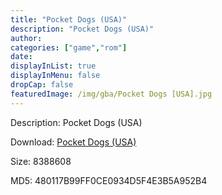 ```yaml
---
title: "Pocket Dogs (USA)"
description: "Pocket Dogs (USA)"
author: 
categories: ["game","rom"]
date: 
displayInList: true
displayInMenu: false
dropCap: false
featuredImage: /img/gba/Pocket Dogs [USA].jpg
---
```


Description: Pocket Dogs (USA)

Download: <a style="text-decoration:underline;" href="https://mega.nz/#!aSZiQI4C!E4m-EcGqLWMQHnXR6aEasT9OeFZ0k17hrXpva4uP8hk" target = "_blank" rel = "nofollow" > Pocket Dogs (USA)</a>

Size: 8388608

MD5: 480117B99FF0CE0934D5F4E3B5A952B4

